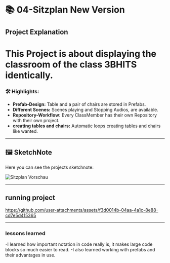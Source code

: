 
# 📚 04-Sitzplan New Version

## Project Explanation
# This Project is about displaying the classroom of the class 3BHITS identically.

### 🛠️ Highlights:
- **Prefab-Design:** Table and a pair of chairs are stored in Prefabs.
- **Different Scenes:** Scenes playing and Stopping Audios, are available.
- **Repository-Workflow:** Every ClassMember has their own Repository with their own project.
- **creating tables and chairs:** Automatic loops creating tables and chairs like wanted.

---

## 🖼️ SketchNote
Here you can see the projects sketchnote:

![Sitzplan Vorschau](https://github.com/user-attachments/assets/32c8a640-43e0-446a-996c-47a3db9b597c)

---
## running project 
https://github.com/user-attachments/assets/f3d0014b-04aa-4a1c-8e88-cd7e5d415365

---
### lessons learned
-I learned how important notation in code really is, it makes large code blocks so much easier to read. 
-I also learned working with prefabs and their advantages in use.
